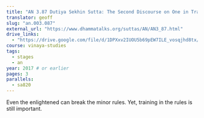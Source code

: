```yaml
---
title: "AN 3.87 Dutiya Sekhin Sutta: The Second Discourse on One in Training"
translator: geoff
slug: "an.003.087"
external_url: "https://www.dhammatalks.org/suttas/AN/AN3_87.html"
drive_links:
  - "https://drive.google.com/file/d/1DPXxv2IUOU5b69pEW7ILE_vosqjhd8tx/view?usp=drivesdk"
course: vinaya-studies
tags:
  - stages
  - an
year: 2017 # or earlier
pages: 3
parallels:
  - sa820
---
```


Even the enlightened can break the minor rules.
Yet, training in the rules is still important.
